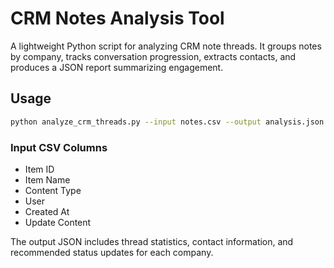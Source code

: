 # CRM Notes Analysis Tool

A lightweight Python script for analyzing CRM note threads. It groups notes by company, tracks conversation progression, extracts contacts, and produces a JSON report summarizing engagement.

## Usage

```bash
python analyze_crm_threads.py --input notes.csv --output analysis.json [--company-filter "Acme"]
```

### Input CSV Columns
- Item ID
- Item Name
- Content Type
- User
- Created At
- Update Content

The output JSON includes thread statistics, contact information, and recommended status updates for each company.
